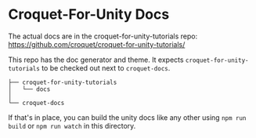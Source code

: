 # Croquet-For-Unity Docs

The actual docs are in the croquet-for-unity-tutorials repo: https://github.com/croquet/croquet-for-unity-tutorials/

This repo has the doc generator and theme. It expects `croquet-for-unity-tutorials` to be checked out next to `croquet-docs`.


    ├── croquet-for-unity-tutorials
    │   └── docs
    │
    └── croquet-docs

If that's in place, you can build the unity docs like any other using `npm run build` or `npm run watch` in this directory.